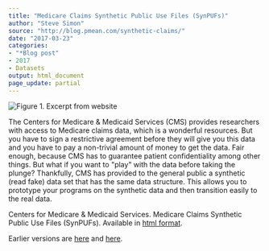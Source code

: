 ```yaml
---
title: "Medicare Claims Synthetic Public Use Files (SynPUFs)"
author: "Steve Simon"
source: "http://blog.pmean.com/synthetic-claims/"
date: "2017-03-23"
categories:
- "*Blog post"
- 2017
- Datasets
output: html_document
page_update: partial
---
```


![Figure 1. Excerpt from website](http://www.pmean.com/new-images/17/synthetic-claims01.png)

<div class="notes">

The Centers for Medicare & Medicaid Services (CMS) provides researchers
with access to Medicare claims data, which is a wonderful resources. But
you have to sign a restrictive agreement before they will give you this
data and you have to pay a non-trivial amount of money to get the data.
Fair enough, because CMS has to guarantee patient confidentiality among
other things. But what if you want to "play" with the data before taking
the plunge? Thankfully, CMS has provided to the general public a
synthetic (read fake) data set that has the same data structure. This
allows you to prototype your programs on the synthetic data and then
transition easily to the real data.

Centers for Medicare & Medicaid Services. Medicare Claims Synthetic
Public Use Files (SynPUFs). Available in [html format][cms1].


[cms1]: https://www.cms.gov/Research-Statistics-Data-and-Systems/Downloadable-Public-Use-Files/SynPUFs/index.html

</div>
 
Earlier versions are [here][sim1] and [here][sim2].
 
[sim1]: http://blog.pmean.com/synthetic-claims/
[sim2]: http://new.pmean.com/synthetic-claims/
 
